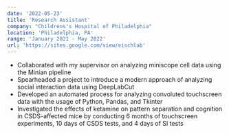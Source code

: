 ```yaml
---
date: '2022-05-23'
title: 'Research Assistant'
company: "Childrens's Hospital of Philadelphia"
location: 'Philadelphia, PA'
range: 'January 2021 - May 2022'
url: 'https://sites.google.com/view/eischlab'
---
```


- Collaborated with my supervisor on analyzing miniscope cell data using the Minian pipeline
- Spearheaded a project to introduce a modern approach of analyzing social interaction data using DeepLabCut
- Developed an automated process for analyzing convoluted touchscreen data with the usage of Python, Pandas, and Tkinter
- Investigated the effects of ketamine on pattern separation and cognition in CSDS-affected mice by conducting 6 months of touchscreen experiments, 10 days of CSDS tests, and 4 days of SI tests
